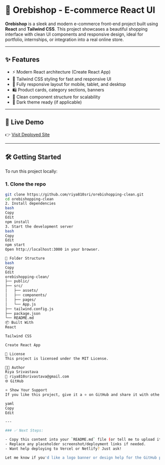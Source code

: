 # 🛒 Orebishop - E-commerce React UI

**Orebishop** is a sleek and modern e-commerce front-end project built using **React** and **Tailwind CSS**. This project showcases a beautiful shopping interface with clean UI components and responsive design, ideal for portfolio, internships, or integration into a real online store.

---

## ✨ Features

- ⚡ Modern React architecture (Create React App)
- 🎨 Tailwind CSS styling for fast and responsive UI
- 📱 Fully responsive layout for mobile, tablet, and desktop
- 🛍️ Product cards, category sections, banners
- 🔎 Clean component structure for scalability
- 🌙 Dark theme ready (if applicable)

---

## 🚀 Live Demo

👉 [Visit Deployed Site](https://orebishopping.vercel.app) 

---


## 🛠️ Getting Started

To run this project locally:

### 1. Clone the repo

```bash
git clone https://github.com/riya810sri/orebishopping-clean.git
cd orebishopping-clean
2. Install dependencies
bash
Copy
Edit
npm install
3. Start the development server
bash
Copy
Edit
npm start
Open http://localhost:3000 in your browser.

📁 Folder Structure
bash
Copy
Edit
orebishopping-clean/
├── public/
├── src/
│   ├── assets/
│   ├── components/
│   ├── pages/
│   └── App.js
├── tailwind.config.js
├── package.json
└── README.md
📦 Built With
React

Tailwind CSS

Create React App

📜 License
This project is licensed under the MIT License.

👩‍💻 Author
Riya Srivastava
📧 riya810srivastava@gmail.com
🌐 GitHub

⭐️ Show Your Support
If you like this project, give it a ⭐️ on GitHub and share it with others!

yaml
Copy
Edit

---

### ✅ Next Steps:

- Copy this content into your `README.md` file (or tell me to upload it for you).
- Replace any placeholder screenshot/deployment links if needed.
- Want help deploying to Vercel or Netlify? Just ask!

Let me know if you'd like a logo banner or design help for the GitHub page too!
